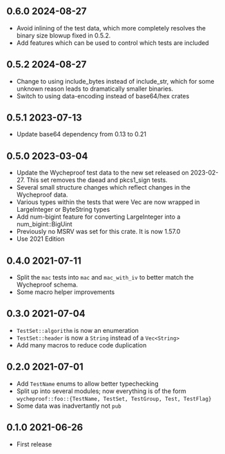 ## 0.6.0 2024-08-27

* Avoid inlining of the test data, which more completely resolves the
  binary size blowup fixed in 0.5.2.
* Add features which can be used to control which tests are included

## 0.5.2 2024-08-27

* Change to using include_bytes instead of include_str, which for some
  unknown reason leads to dramatically smaller binaries.
* Switch to using data-encoding instead of base64/hex crates

## 0.5.1 2023-07-13

* Update base64 dependency from 0.13 to 0.21

## 0.5.0 2023-03-04

* Update the Wycheproof test data to the new set released on
  2023-02-27. This set removes the daead and pkcs1_sign tests.
* Several small structure changes which reflect changes in the
  Wycheproof data.
* Various types within the tests that were Vec<u8> are now
  wrapped in LargeInteger or ByteString types
* Add num-bigint feature for converting LargeInteger into
  a num_bigint::BigUint
* Previously no MSRV was set for this crate. It is now 1.57.0
* Use 2021 Edition

## 0.4.0 2021-07-11

* Split the `mac` tests into `mac` and `mac_with_iv` to better
  match the Wycheproof schema.
* Some macro helper improvements

## 0.3.0 2021-07-04

* `TestSet::algorithm` is now an enumeration
* `TestSet::header` is now a `String` instead of a `Vec<String>`
* Add many macros to reduce code duplication

## 0.2.0 2021-07-01

* Add `TestName` enums to allow better typechecking
* Split up into several modules; now everything is of the form
  `wycheproof::foo::{TestName, TestSet, TestGroup, Test, TestFlag}`
* Some data was inadvertantly not `pub`

## 0.1.0 2021-06-26

* First release

